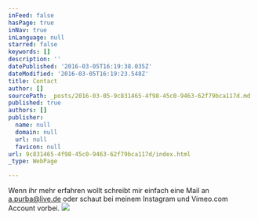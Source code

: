 ```yaml
---
inFeed: false
hasPage: true
inNav: true
inLanguage: null
starred: false
keywords: []
description: ''
datePublished: '2016-03-05T16:19:38.035Z'
dateModified: '2016-03-05T16:19:23.548Z'
title: Contact
author: []
sourcePath: _posts/2016-03-05-9c831465-4f98-45c0-9463-62f79bca117d.md
published: true
authors: []
publisher:
  name: null
  domain: null
  url: null
  favicon: null
url: 9c831465-4f98-45c0-9463-62f79bca117d/index.html
_type: WebPage

---
```

Wenn ihr mehr erfahren wollt schreibt mir einfach eine Mail an a.purba@live.de                                                                                                                             oder schaut bei meinem Instagram und Vimeo.com Account vorbei.
![](https://the-grid-user-content.s3-us-west-2.amazonaws.com/d61694bc-77dc-417c-a679-b403dd63a1f6.jpg)